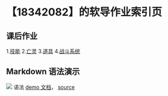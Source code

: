 # 【18342082】的软导作业索引页

## 课后作业

1.[技能](hw01)
2.[亡灵](hw02)
3.[道具](hw02)
4.[战斗系统](hw04)

## Markdown 语法演示

![](images/exclamation.png) 语法 [demo 文档](demo)， [source](https://github.com/sysu-swi/homework/blob/gh-pages/demo.md)